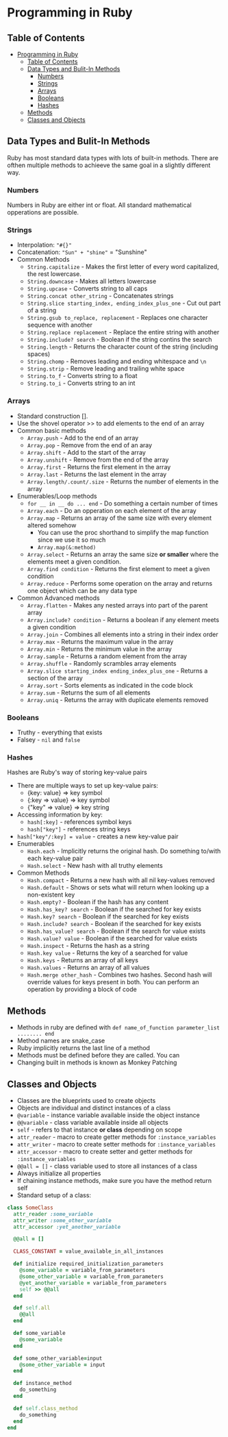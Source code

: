 # Programming in Ruby

## Table of Contents

- [Programming in Ruby](#programming-in-ruby)
  - [Table of Contents](#table-of-contents)
  - [Data Types and Bulit-In Methods](#data-types-and-bulit-in-methods)
    - [Numbers](#numbers)
    - [Strings](#strings)
    - [Arrays](#arrays)
    - [Booleans](#booleans)
    - [Hashes](#hashes)
  - [Methods](#methods)
  - [Classes and Objects](#classes-and-objects)

## Data Types and Bulit-In Methods

Ruby has most standard data types with lots of built-in methods. There are ofthen multiple methods to achieeve the same goal in a slightly different way.

### Numbers

Numbers in Ruby are either int or float. All standard mathematical opperations are possible.

### Strings

- Interpolation: `"#{}"`
- Concatenation: `"Sun" + "shine"` = "Sunshine"
- Common Methods
  - `String.capitalize` - Makes the first letter of every word capitalized, the rest lowercase.
  - `String.downcase` - Makes all letters lowercase
  - `String.upcase` - Converts string to all caps
  - `String.concat other_string` - Concatenates strings
  - `String.slice starting_index, ending_index_plus_one` - Cut out part of a string
  - `String.gsub to_replace, replacement` - Replaces one character sequence with another
  - `String.replace replacement` - Replace the entire string with another
  - `String.include? search` - Boolean if the string contins the search
  - `String.length` - Returns the character count of the string (including spaces)
  - `String.chomp` - Removes leading and ending whitespace and `\n`
  - `String.strip` - Remove leading and trailing white space
  - `String.to_f` - Converts string to a float
  - `String.to_i` - Converts string to an int

### Arrays

- Standard construction [].
- Use the shovel operator >> to add elements to the end of an array
- Common basic methods
  - `Array.push` - Add to the end of an array
  - `Array.pop` - Remove from the end of an aray
  - `Array.shift` - Add to the start of the array
  - `Array.unshift` - Remove from the end of the array
  - `Array.first` - Returns the first element in the array
  - `Array.last` - Returns the last element in the array
  - `Array.length/.count/.size` - Returns the number of elements in the array
- Enumerables/Loop methods
  - `for __ in __ do ... end` - Do something a certain number of times
  - `Array.each` - Do an opperation on each element of the array
  - `Array.map` - Returns an array of the same size with every element altered somehow
    - You can use the proc shorthand to simplify the map function since we use it so much
    - `Array.map(&:method)`
  - `Array.select` - Returns an array the same size **or smaller** where the elements meet a given condition.
  - `Array.find condition` - Returns the first element to meet a given condition
  - `Array.reduce` - Performs some operation on the array and returns one object which can be any data type
- Common Advanced methods
  - `Array.flatten` - Makes any nested arrays into part of the parent array
  - `Array.include? condition` - Returns a boolean if any element meets a given condition
  - `Array.join` - Combines all elements into a string in their index order
  - `Array.max` - Returns the maximum value in the array
  - `Array.min` - Returns the minimum value in the array
  - `Array.sample` - Returns a random element from the array
  - `Array.shuffle` - Randomly scrambles array elements
  - `Array.slice starting_index ending_index_plus_one` - Returns a section of the array
  - `Array.sort` - Sorts elements as indicated in the code block
  - `Array.sum` - Returns the sum of all elements
  - `Array.uniq` - Returns the array with duplicate elements removed

### Booleans

- Truthy - everything that exists
- Falsey - `nil` and `false`

### Hashes

Hashes are Ruby's way of storing key-value pairs

- There are multiple ways to set up key-value pairs:
  - {key: value} => key symbol
  - {:key => value} => key symbol
  - {"key" => value} => key string
- Accessing information by key:
  - `hash[:key]` - references symbol keys
  - `hash["key"]` - references string keys
- `hash["key"/:key] = value` - creates a new key-value pair
- Enumerables
  - `Hash.each` - Implicitly returns the original hash. Do something to/with each key-value pair
  - `Hash.select` - New hash with all truthy elements
- Common Methods
  - `Hash.compact` - Returns a new hash with all nil key-values removed
  - `Hash.default` - Shows or sets what will return when looking up a non-existent key
  - `Hash.empty?` - Boolean if the hash has any content
  - `Hash.has_key? search` - Boolean if the searched for key exists
  - `Hash.key? search` - Boolean if the searched for key exists
  - `Hash.include? search` - Boolean if the searched for key exists
  - `Hash.has_value? search` - Boolean if the search for value exists
  - `Hash.value? value` - Boolean if the searched for value exists
  - `Hash.inspect` - Returns the hash as a string
  - `Hash.key value` - Returns the key of a searched for value
  - `Hash.keys` - Returns an array of all keys
  - `Hash.values` - Returns an array of all values
  - `Hash.merge other_hash` - Combines two hashes. Second hash will override values for keys present in both. You can perform an operation by providing a block of code

## Methods

- Methods in ruby are defined with `def name_of_function parameter_list ........ end`
- Method names are snake_case
- Ruby implicitly returns the last line of a method
- Methods must be defined before they are called. You can 
- Changing built in methods is known as Monkey Patching

## Classes and Objects

- Classes are the blueprints used to create objects
- Objects are individual and distinct instances of a class
- `@variable` - instance variable available inside the object instance
- `@@variable` - class variable available inside all objects
- `self` - refers to that instance **or class** depending on scope
- `attr_reader` - macro to create getter methods for `:instance_variables`
- `attr_writer` - macro to create setter methods for `:instance_variables`
- `attr_accessor` - macro to create setter and getter methods for `:instance_variables`
- `@@all = []` - class variable used to store all instances of a class
- Always initialize all properties
- If chaining instance methods, make sure you have the method return self
- Standard setup of a class:
  
```ruby
class SomeClass
  attr_reader :some_variable
  attr_writer :some_other_variable
  attr_accessor :yet_another_variable

  @@all = []

  CLASS_CONSTANT = value_available_in_all_instances

  def initialize required_initialization_parameters
    @some_variable = variable_from_parameters
    @some_other_variable = variable_from_parameters
    @yet_another_variable = variable_from_parameters
    self >> @@all
  end

  def self.all
    @@all
  end

  def some_variable
    @some_variable
  end

  def some_other_variable=input
    @some_other_variable = input
  end

  def instance_method
    do_something
  end

  def self.class_method
    do_something
  end
end
```
